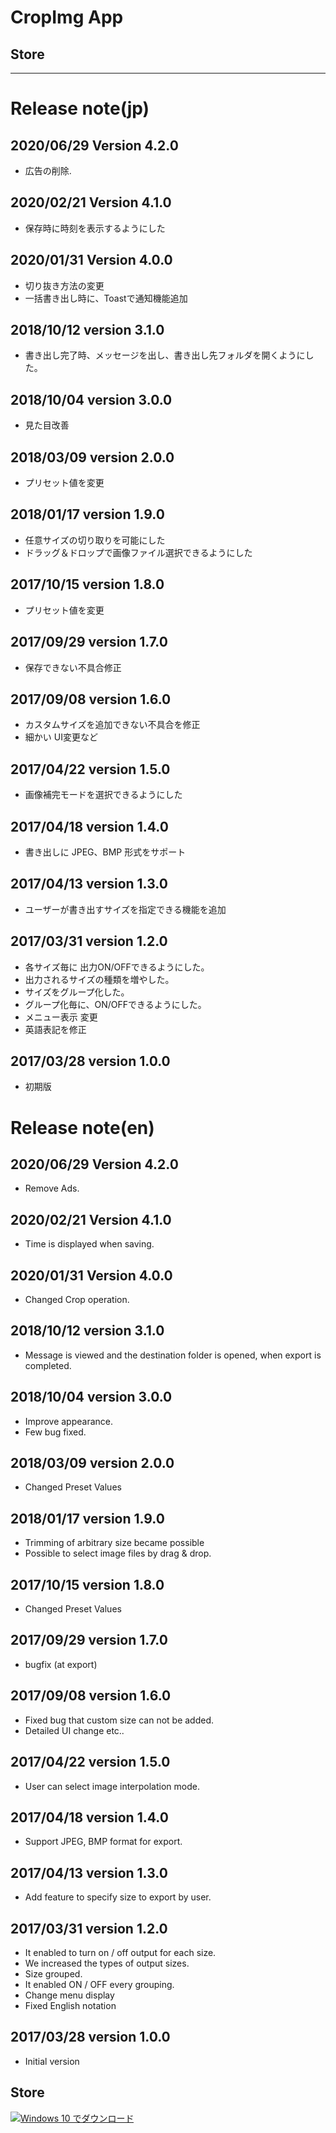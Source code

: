 # CropImg App

## Store

<div id="mspb-n8na3adc8jh3" class="9NZ0CB7HNQKM"></div>
<script src="https://storebadge.azureedge.net/src/badge-1.8.4.js"></script>
<script>
  mspb('9NZ0CB7HNQKM', function(badge) {
    document.getElementById('mspb-n8na3adc8jh3').innerHTML = badge;
  });
</script>


---
# Release note(jp)


## 2020/06/29 Version 4.2.0
- 広告の削除.

## 2020/02/21 Version 4.1.0
- 保存時に時刻を表示するようにした


## 2020/01/31 Version 4.0.0
- 切り抜き方法の変更
- 一括書き出し時に、Toastで通知機能追加


## 2018/10/12 version 3.1.0
- 書き出し完了時、メッセージを出し、書き出し先フォルダを開くようにした。


## 2018/10/04 version 3.0.0
- 見た目改善


## 2018/03/09 version 2.0.0
- プリセット値を変更


## 2018/01/17 version 1.9.0
- 任意サイズの切り取りを可能にした
- ドラッグ＆ドロップで画像ファイル選択できるようにした


## 2017/10/15 version 1.8.0
- プリセット値を変更


## 2017/09/29 version 1.7.0
- 保存できない不具合修正


## 2017/09/08 version 1.6.0
- カスタムサイズを追加できない不具合を修正
- 細かい UI変更など


## 2017/04/22 version 1.5.0
- 画像補完モードを選択できるようにした


## 2017/04/18 version 1.4.0
- 書き出しに JPEG、BMP 形式をサポート


## 2017/04/13 version 1.3.0
- ユーザーが書き出すサイズを指定できる機能を追加


## 2017/03/31 version 1.2.0
- 各サイズ毎に 出力ON/OFFできるようにした。
- 出力されるサイズの種類を増やした。
- サイズをグループ化した。
- グループ化毎に、ON/OFFできるようにした。
- メニュー表示 変更
- 英語表記を修正

## 2017/03/28 version 1.0.0
- 初期版


# Release note(en)

## 2020/06/29 Version 4.2.0
- Remove Ads.


## 2020/02/21 Version 4.1.0
- Time is displayed when saving.


## 2020/01/31 Version 4.0.0
- Changed Crop operation. 


## 2018/10/12 version 3.1.0
- Message is viewed and the destination folder is opened, when export is completed. 


## 2018/10/04 version 3.0.0
- Improve appearance.
- Few bug fixed.


## 2018/03/09 version 2.0.0
- Changed Preset Values


## 2018/01/17 version 1.9.0
- Trimming of arbitrary size became possible
- Possible to select image files by drag & drop.


## 2017/10/15 version 1.8.0
- Changed Preset Values


## 2017/09/29 version 1.7.0
- bugfix (at export)


## 2017/09/08 version 1.6.0
- Fixed bug that custom size can not be added.
- Detailed UI change etc..


## 2017/04/22 version 1.5.0
- User can select image interpolation mode.


## 2017/04/18 version 1.4.0
- Support JPEG, BMP format for export.


## 2017/04/13 version 1.3.0
- Add feature to specify size to export by user.


## 2017/03/31 version 1.2.0
- It enabled to turn on / off output for each size. 
- We increased the types of output sizes. 
- Size grouped. 
- It enabled ON / OFF every grouping. 
- Change menu display 
- Fixed English notation 

## 2017/03/28 version 1.0.0
- Initial version


## Store

<a href="https://www.microsoft.com/store/apps/9nz0cb7hnqkm?ocid=badge"><img src="https://assets.windowsphone.com/83f5ae31-474a-44c4-937c-80f8e7e48fc8/Japanese_Get_it_Win_10_InvariantCulture_Default.png" alt="Windows 10 でダウンロード" /></a>


